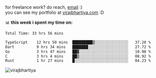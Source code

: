 for freelance work? do reach, [email](mailto:vlbhartiya@gmail.com) :)<br/>
you can see my portfolio at [virajbhartiya.com](https://virajbhartiya.com) :D

📊 **this week i spent my time on:**

<!--START_SECTION:waka-->

```txt
Total Time: 33 hrs 56 mins

TypeScript    12 hrs 50 mins  █████████▒░░░░░░░░░░░░░░░   37.20 %
Dart          9 hrs 34 mins   ███████░░░░░░░░░░░░░░░░░░   27.72 %
Go            3 hrs 47 mins   ██▓░░░░░░░░░░░░░░░░░░░░░░   10.98 %
C             3 hrs 4 mins    ██▒░░░░░░░░░░░░░░░░░░░░░░   08.92 %
Rust          1 hr 27 mins    █░░░░░░░░░░░░░░░░░░░░░░░░   04.23 %
```

<!--END_SECTION:waka-->

<p align="left"> <img src="https://komarev.com/ghpvc/?username=virajbhartiya&color=blue" alt="virajbhartiya" /> </p>
